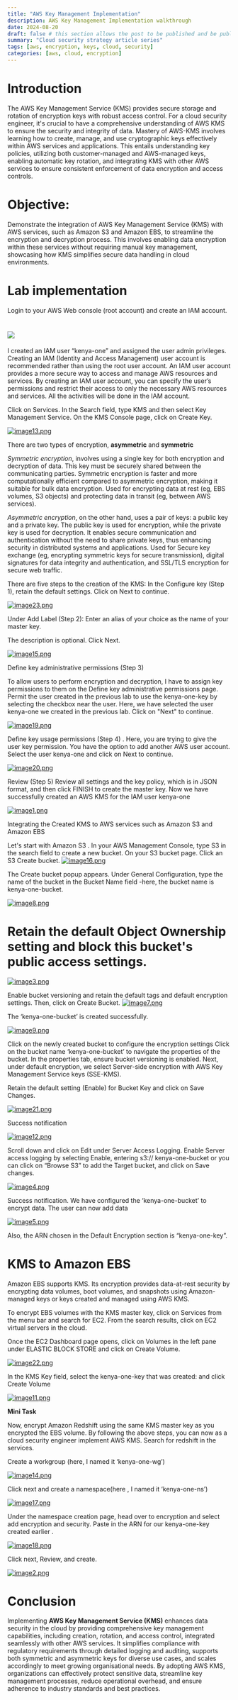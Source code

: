 ```yaml
---
title: "AWS Key Management Implementation"
description: AWS Key Management Implementation walkthrough
date: 2024-08-20
draft: false # this section allows the post to be published and be public, is it is set to true the post will not be published.
summary: "Cloud security strategy article series"
tags: [aws, encryption, keys, cloud, security]
categories: [aws, cloud, encryption]
---
```




 

Introduction
============

The AWS Key Management Service (KMS) provides secure storage and rotation of encryption keys with robust access control. For a cloud security engineer, it's crucial to have a comprehensive understanding of AWS KMS to ensure the security and integrity of data. Mastery of AWS-KMS involves learning how to create, manage, and use cryptographic keys effectively within AWS services and applications. This entails understanding key policies, utilizing both customer-managed and AWS-managed keys, enabling automatic key rotation, and integrating KMS with other AWS services to ensure consistent enforcement of data encryption and access controls.

Objective:
==========

Demonstrate the integration of AWS Key Management Service (KMS) with AWS services, such as Amazon S3 and Amazon EBS, to streamline the encryption and decryption process. This involves enabling data encryption within these services without requiring manual key management, showcasing how KMS simplifies secure data handling in cloud environments.


Lab implementation
==================

Login to your AWS Web console (root account) and create an IAM account.


![](https://i.postimg.cc/RZZTDc7Z/image13.png)
=======================

I created an IAM user “kenya-one” and assigned the user admin privileges. Creating an IAM (Identity and Access Management) user account is recommended rather than using the root user account. An IAM user account provides a more secure way to access and manage AWS resources and services. By creating an IAM user account, you can specify the user’s permissions and restrict their access to only the necessary AWS resources and services.  All the activities will be done in the IAM account.

Click on Services. In the Search field, type KMS and then select Key Management Service. On the KMS Console page, click on Create Key.

[![image13.png](https://i.postimg.cc/RZZTDc7Z/image13.png)](https://postimg.cc/QHv5BKY2)

There are two types of encryption, **asymmetric** and **symmetric**

*Symmetric encryption*, involves using a single key for both encryption and decryption of data. This key must be securely shared between the communicating parties. Symmetric encryption is faster and more computationally efficient compared to asymmetric encryption, making it suitable for bulk data encryption. Used for encrypting data at rest (eg, EBS volumes, S3 objects) and protecting data in transit (eg, between AWS services).

*Asymmetric encryption*, on the other hand, uses a pair of keys: a public key and a private key. The public key is used for encryption, while the private key is used for decryption. It enables secure communication and authentication without the need to share private keys, thus enhancing security in distributed systems and applications.  Used for Secure key exchange (eg, encrypting symmetric keys for secure transmission), digital signatures for data integrity and authentication, and SSL/TLS encryption for secure web traffic.

There are five steps to the creation of the KMS: In the Configure key (Step 1), retain the default settings. Click on Next to continue.

[![image23.png](https://i.postimg.cc/WbXGghBL/image23.png)](https://postimg.cc/hfQQqP4p)

Under Add Label (Step 2): Enter an alias of your choice as the name of your master key.

The description is optional. Click Next.

[![image15.png](https://i.postimg.cc/Hs22zS7N/image15.png)](https://postimg.cc/Xprd7kLK)

Define key administrative permissions (Step 3)

To allow users to perform encryption and decryption, I have to assign key permissions to them on the Define key administrative permissions page. Permit the user created in the previous lab to use the kenya-one-key by selecting the checkbox near the user. Here, we have selected the user kenya-one we created in the previous lab. Click on "Next" to continue.

[![image19.png](https://i.postimg.cc/QCDQk5Ns/image19.png)](https://postimg.cc/ftHSMV0g)

Define key usage permissions (Step 4) .                                                                                                  Here, you are trying to give the user key permission. You have the option to add another AWS user account. Select the user kenya-one and click on Next to continue.

[![image20.png](https://i.postimg.cc/Wz7M93tZ/image20.png)](https://postimg.cc/gLnXjGVc)

Review (Step 5)                                                                                                                                     Review all settings and the key policy, which is in JSON format, and then click FINISH to create the master key. Now we have successfully created an AWS KMS for the IAM user kenya-one

[![image1.png](https://i.postimg.cc/1z4JfpXj/image1.png)](https://postimg.cc/CZTj2njG)

Integrating the Created KMS to AWS services such as Amazon S3 and Amazon EBS

Let's start with Amazon S3 . In your AWS Management Console, type S3 in the search field to create a new bucket.  On your S3 bucket page. Click an S3 Create bucket. 
[![image16.png](https://i.postimg.cc/vm1tQbSR/image16.png)](https://postimg.cc/xk2z5D2g)

 The Create bucket popup appears. Under General Configuration, type the name of the bucket in the Bucket Name field -here, the bucket name is kenya-one-bucket.

[![image8.png](https://i.postimg.cc/26ZGxr4d/image8.png)](https://postimg.cc/jwRyxV3C)

Retain the default Object Ownership setting and block this bucket's public access settings.
===========================================================================================

[![image3.png](https://i.postimg.cc/Prz6cX02/image3.png)](https://postimg.cc/KRjr32GM)

Enable bucket versioning and  retain the default tags and default encryption settings. Then, click on Create Bucket.
 [![image7.png](https://i.postimg.cc/bvMLbs2N/image7.png)](https://postimg.cc/QBQpZNbR)

The ‘kenya-one-bucket’ is created successfully.

[![image9.png](https://i.postimg.cc/brfTCWT7/image9.png)](https://postimg.cc/KkQB49Cf)

Click on the newly created bucket to configure the encryption settings  Click on the bucket name ‘kenya-one-bucket’ to navigate the properties of the bucket. In the properties tab, ensure bucket versioning is enabled. Next, under default encryption, we select Server-side encryption with AWS Key Management Service keys (SSE-KMS).  

Retain the default setting (Enable) for Bucket Key and click on Save Changes.

[![image21.png](https://i.postimg.cc/NG87GNb0/image21.png)](https://postimg.cc/G92sqxW0)

Success notification

[![image12.png](https://i.postimg.cc/kX9sxrD8/image12.png)](https://postimg.cc/qgb2T5sM)

Scroll down and click on Edit under Server Access Logging. Enable Server access logging by selecting Enable, entering s3:// kenya-one-bucket or you can click on “Browse S3” to add the Target bucket, and click on Save changes.

[![image4.png](https://i.postimg.cc/JzrTWwLm/image4.png)](https://postimg.cc/ZCQPrMnD)

Success notification. We have configured the ‘kenya-one-bucket’  to encrypt data. The user can now add data

[![image5.png](https://i.postimg.cc/J4W6PDYs/image5.png)](https://postimg.cc/4nBQ3dgG)

Also, the ARN chosen in the Default Encryption section is “kenya-one-key”.

KMS to Amazon EBS
=================

Amazon EBS supports KMS. Its encryption provides data-at-rest security by encrypting data volumes, boot volumes, and snapshots using Amazon-managed keys or keys created and managed using AWS KMS.

To encrypt EBS volumes with the KMS master key, click on Services from the menu bar and search for EC2. From the search results, click on EC2 virtual servers in the cloud.

Once the EC2 Dashboard page opens, click on Volumes in the left pane under ELASTIC BLOCK STORE and click on Create Volume.

[![image22.png](https://i.postimg.cc/ncHKXvwG/image22.png)](https://postimg.cc/7bWJcT45)

In the KMS Key field, select the kenya-one-key that was created: and click Create Volume

[![image11.png](https://i.postimg.cc/v85Xg88b/image11.png)](https://postimg.cc/145DbQNj)

**Mini Task**

Now, encrypt Amazon Redshift using the same KMS master key as you encrypted the EBS volume. By following the above steps, you can now as a cloud security engineer implement AWS KMS. Search for redshift in the services.

Create a workgroup (here, I named it ‘kenya-one-wg’)

[![image14.png](https://i.postimg.cc/Sx1GFJd7/image14.png)](https://postimg.cc/mPM97Z0t)

Click next and create a namespace(here , I named it ‘kenya-one-ns’)

[![image17.png](https://i.postimg.cc/1zLcX2L8/image17.png)](https://postimg.cc/xk3bFxjQ)

Under the namespace creation page, head over to encryption and select add encryption and security.  Paste in the ARN for our kenya-one-key created earlier .

[![image18.png](https://i.postimg.cc/bJk0tLh3/image18.png)](https://postimg.cc/sQfZFY1h)

Click next, Review, and create.

[![image2.png](https://i.postimg.cc/VstZqBgy/image2.png)](https://postimg.cc/grYKdh14)

Conclusion
=========

Implementing **AWS Key Management Service (KMS)** enhances data security in the cloud by providing comprehensive key management capabilities, including creation, rotation, and access control, integrated seamlessly with other AWS services. It simplifies compliance with regulatory requirements through detailed logging and auditing, supports both symmetric and asymmetric keys for diverse use cases, and scales accordingly to meet growing organisational needs. By adopting AWS KMS, organizations can effectively protect sensitive data, streamline key management processes, reduce operational overhead, and ensure adherence to industry standards and best practices.